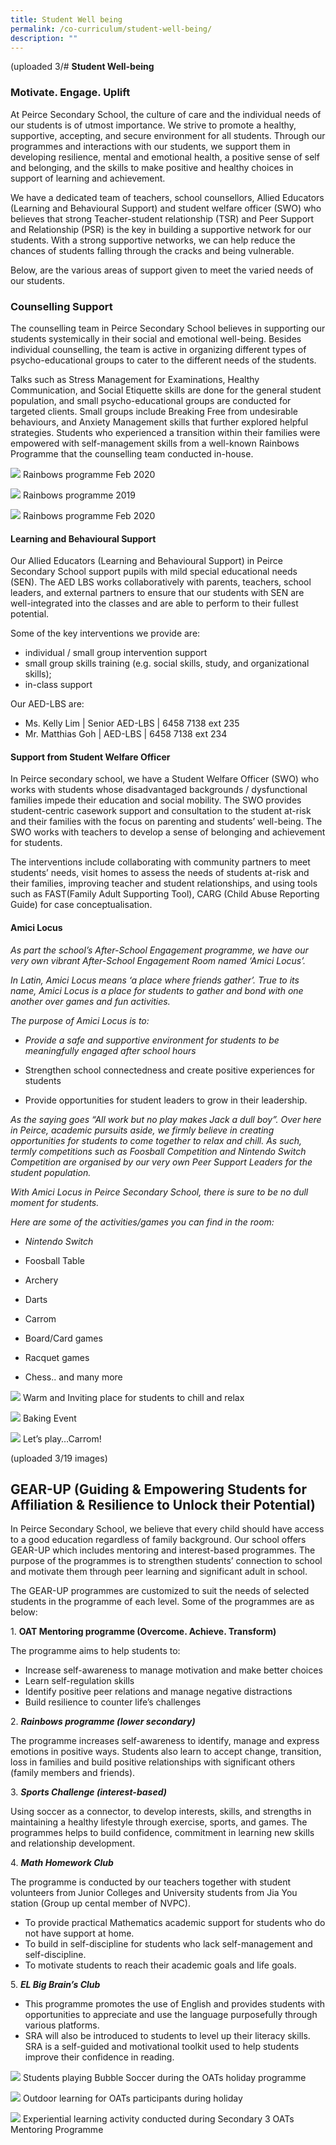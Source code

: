 ```yaml
---
title: Student Well being
permalink: /co-curriculum/student-well-being/
description: ""
---
```

(uploaded 3/# **Student Well-being**

### Motivate. Engage. Uplift

At Peirce Secondary School, the culture of care and the individual needs of our students is of utmost importance. We strive to promote a healthy, supportive, accepting, and secure environment for all students. Through our programmes and interactions with our students, we support them in developing resilience, mental and emotional health, a positive sense of self and belonging, and the skills to make positive and healthy choices in support of learning and achievement. 

We have a dedicated team of teachers, school counsellors, Allied Educators (Learning and Behavioural Support) and student welfare officer (SWO) who believes that strong Teacher-student relationship (TSR) and Peer Support and Relationship (PSR) is the key in building a supportive network for our students. With a strong supportive networks, we can help reduce the chances of students falling through the cracks and being vulnerable. 

Below, are the various areas of support given to meet the varied needs of our students.

### Counselling Support

The counselling team in Peirce Secondary School believes in supporting our students systemically in their social and emotional well-being. Besides individual counselling, the team is active in organizing different types of psycho-educational groups to cater to the different needs of the students.

Talks such as Stress Management for Examinations, Healthy Communication, and Social Etiquette skills are done for the general student population, and small psycho-educational groups are conducted for targeted clients. Small groups include Breaking Free from undesirable behaviours, and Anxiety Management skills that further explored helpful strategies. Students who experienced a transition within their families were empowered with self-management skills from a well-known Rainbows Programme that the counselling team conducted in-house.

![](/images/Rainbows-programme-2020-Jan.jpeg)
Rainbows programme Feb 2020

![](/images/Rainbows-programme-2019.jpg)
Rainbows programme 2019

![](/images/Rainbows-programme-2020-Jan_2.jpeg)
Rainbows programme Feb 2020


#### Learning and Behavioural Support

Our Allied Educators (Learning and Behavioural Support) in Peirce Secondary School support pupils with mild special educational needs (SEN). The AED LBS works collaboratively with parents, teachers, school leaders, and external partners to ensure that our students with SEN are well-integrated into the classes and are able to perform to their fullest potential. 

Some of the key interventions we provide are:

*   individual / small group intervention support 
*   small group skills training (e.g. social skills, study, and organizational skills);
*   in-class support

Our AED-LBS are:

*   Ms. Kelly Lim | Senior AED-LBS | 6458 7138 ext 235
*   Mr. Matthias Goh | AED-LBS | 6458 7138 ext 234

#### Support from Student Welfare Officer

In Peirce secondary school, we have a Student Welfare Officer (SWO) who works with students whose disadvantaged backgrounds / dysfunctional families impede their education and social mobility. The SWO provides student-centric casework support and consultation to the student at-risk and their families with the focus on parenting and students’ well-being. The SWO works with teachers to develop a sense of belonging and achievement for students. 

The interventions include collaborating with community partners to meet students’ needs, visit homes to assess the needs of students at-risk and their families, improving teacher and student relationships, and using tools such as FAST(Family Adult Supporting Tool), CARG (Child Abuse Reporting Guide) for case conceptualisation.

#### Amici Locus

_As part the school’s After-School Engagement programme, we have our very own vibrant After-School Engagement Room named ‘Amici Locus’._ 

_In Latin, Amici Locus means ‘a place where friends gather’. True to its name, Amici Locus is a place for students to gather and bond with one another over games and fun activities._ 

_The purpose of Amici Locus is to:_

*   _Provide a safe and supportive environment for students to be meaningfully engaged after school hours_

*   Strengthen school connectedness and create positive experiences for students

*   Provide opportunities for student leaders to grow in their leadership.

_As the saying goes “All work but no play makes Jack a dull boy”. Over here in Peirce, academic pursuits aside, we firmly believe in creating opportunities for students to come together to relax and chill. As such, termly competitions such as Foosball Competition and Nintendo Switch Competition are organised by our very own Peer Support Leaders for the student population._ 

_With Amici Locus in Peirce Secondary School, there is sure to be no dull moment for students._ 

_Here are some of the activities/games you can find in the room:_

*   _Nintendo Switch_

*   Foosball Table

*   Archery

*   Darts

*   Carrom

*   Board/Card games

*   Racquet games
*   Chess.. and many more


![](/images/Photo-3-12.jpg)
Warm and Inviting place for students to chill and relax

![](/images/Photo-12-5.jpg)
Baking Event

![](/images/Photo-7-7.jpg)
Let’s play…Carrom!

(uploaded 3/19 images)

## GEAR-UP (Guiding & Empowering Students for Affiliation & Resilience to Unlock their Potential)

In Peirce Secondary School, we believe that every child should have access to a good education regardless of family background. Our school offers GEAR-UP which includes mentoring and interest-based programmes. The purpose of the programmes is to strengthen students’ connection to school and motivate them through peer learning and significant adult in school. 

The GEAR-UP programmes are customized to suit the needs of selected students in the programme of each level. Some of the programmes are as below: 

1\.  **OAT Mentoring programme (Overcome. Achieve. Transform)**

The programme aims to help students to: 

*   Increase self-awareness to manage motivation and make better choices 
*   Learn self-regulation skills
*   Identify positive peer relations and manage negative distractions
*   Build resilience to counter life’s challenges

2\.  **_Rainbows programme (lower secondary)_**

The programme increases self-awareness to identify, manage and express emotions in positive ways. Students also learn to accept change, transition, loss in families and build positive relationships with significant others (family members and friends).

3\.  **_Sports Challenge (interest-based)_** 

Using soccer as a connector, to develop interests, skills, and strengths in maintaining a healthy lifestyle through exercise, sports, and games. The programmes helps to build confidence, commitment in learning new skills and relationship development.

4\.  **_Math Homework Club_** 

The programme is conducted by our teachers together with student volunteers from Junior Colleges and University students from Jia You station (Group up cental member of NVPC). 

*   To provide practical Mathematics academic support for students who do not have support at home. 
*   To build in self-discipline for students who lack self-management and self-discipline. 
*   To motivate students to reach their academic goals and life goals. 

5\.  **_EL Big Brain’s Club_**  

*   This programme promotes the use of English and provides students with opportunities to appreciate and use the language purposefully through various platforms. 
*   SRA will also be introduced to students to level up their literacy skills. SRA is a self-guided and motivational toolkit used to help students improve their confidence in reading.

![](/images/Photo-10-OATs-Holiday-programme-Bubble-Soccer-ASE-scaled.jpg)
Students playing Bubble Soccer during the OATs holiday programme

![](/images/Photo-9-Outdoor-learning-for-OATs-participants-during-holiday.jpg)
Outdoor learning for OATs participants during holiday

![](/images/Photo-8-OATs-Mentoring-programme-S3-scaled.jpg)
Experiential learning activity conducted during Secondary 3 OATs Mentoring Programme